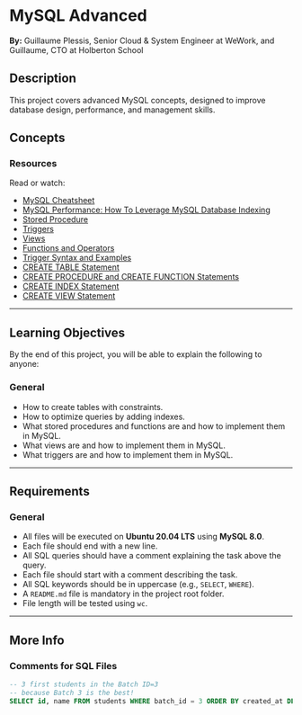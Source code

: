 # MySQL Advanced

**By:** Guillaume Plessis, Senior Cloud & System Engineer at WeWork, and Guillaume, CTO at Holberton School  

## Description
This project covers advanced MySQL concepts, designed to improve database design, performance, and management skills.

## Concepts

### Resources
Read or watch:

- [MySQL Cheatsheet](https://devhints.io/mysql)
- [MySQL Performance: How To Leverage MySQL Database Indexing](https://www.mysqltutorial.org/mysql-index/)
- [Stored Procedure](https://dev.mysql.com/doc/refman/8.0/en/stored-routines.html)
- [Triggers](https://dev.mysql.com/doc/refman/8.0/en/triggers.html)
- [Views](https://dev.mysql.com/doc/refman/8.0/en/views.html)
- [Functions and Operators](https://dev.mysql.com/doc/refman/8.0/en/functions.html)
- [Trigger Syntax and Examples](https://dev.mysql.com/doc/refman/8.0/en/trigger-syntax.html)
- [CREATE TABLE Statement](https://dev.mysql.com/doc/refman/8.0/en/create-table.html)
- [CREATE PROCEDURE and CREATE FUNCTION Statements](https://dev.mysql.com/doc/refman/8.0/en/create-procedure.html)
- [CREATE INDEX Statement](https://dev.mysql.com/doc/refman/8.0/en/create-index.html)
- [CREATE VIEW Statement](https://dev.mysql.com/doc/refman/8.0/en/create-view.html)

---

## Learning Objectives
By the end of this project, you will be able to explain the following to anyone:

### General
- How to create tables with constraints.
- How to optimize queries by adding indexes.
- What stored procedures and functions are and how to implement them in MySQL.
- What views are and how to implement them in MySQL.
- What triggers are and how to implement them in MySQL.

---

## Requirements

### General
- All files will be executed on **Ubuntu 20.04 LTS** using **MySQL 8.0**.
- Each file should end with a new line.
- All SQL queries should have a comment explaining the task above the query.
- Each file should start with a comment describing the task.
- All SQL keywords should be in uppercase (e.g., `SELECT`, `WHERE`).
- A `README.md` file is mandatory in the project root folder.
- File length will be tested using `wc`.

---

## More Info

### Comments for SQL Files

```sql
-- 3 first students in the Batch ID=3 
-- because Batch 3 is the best!
SELECT id, name FROM students WHERE batch_id = 3 ORDER BY created_at DESC LIMIT 3;